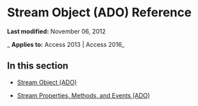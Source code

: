 
# Stream Object (ADO) Reference

 **Last modified:** November 06, 2012

 _ **Applies to:** Access 2013 | Access 2016_

## In this section


- [Stream Object (ADO)](d49b1514-e0b4-0aca-d5c2-8266f3f4fe65.md)
    
- [Stream Properties, Methods, and Events (ADO)](12542605-9520-f0a9-09e4-9eac6b37c35e.md)
    
